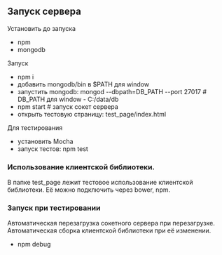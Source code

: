 Запуск сервера
-------

Установить до запуска
- npm
- mongodb

Запуск
- npm i
- добавить mongodb/bin в $PATH для window
- запустить mongodb: mongod --dbpath=DB_PATH --port 27017 # DB_PATH для window - C:/data/db
- npm start # запуск сокет сервера
- открыть тестовую страницу: test_page/index.html

Для тестирования
- установить Mocha
- запуск тестов: npm test

### Использование клиентской библиотеки.

В папке test_page лежит тестовое использование клиентской библиотеки. Её можно подключить через bower, npm.

### Запуск при тестировании
Автоматическая перезагрузка сокетного сервера при перезагрузке. Автоматическая сборка клиентской библиотеки при её изменении. 
- npm debug